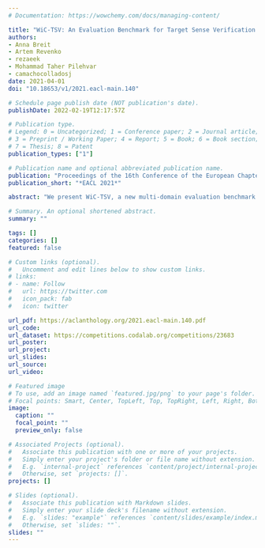 ```yaml
---
# Documentation: https://wowchemy.com/docs/managing-content/

title: "WiC-TSV: An Evaluation Benchmark for Target Sense Verification of Words in Context"
authors:
- Anna Breit
- Artem Revenko
- rezaeek
- Mohammad Taher Pilehvar
- camachocolladosj
date: 2021-04-01
doi: "10.18653/v1/2021.eacl-main.140"

# Schedule page publish date (NOT publication's date).
publishDate: 2022-02-19T12:17:57Z

# Publication type.
# Legend: 0 = Uncategorized; 1 = Conference paper; 2 = Journal article;
# 3 = Preprint / Working Paper; 4 = Report; 5 = Book; 6 = Book section;
# 7 = Thesis; 8 = Patent
publication_types: ["1"]

# Publication name and optional abbreviated publication name.
publication: "Proceedings of the 16th Conference of the European Chapter of the Association for Computational Linguistics: Main Volume"
publication_short: "*EACL 2021*"

abstract: "We present WiC-TSV, a new multi-domain evaluation benchmark for Word Sense Disambiguation. More specifically, we introduce a framework for Target Sense Verification of Words in Context which grounds its uniqueness in the formulation as binary classification task thus being independent of external sense inventories, and the coverage of various domains. This makes the dataset highly flexible for the evaluation of a diverse set of models and systems in and across domains. WiC-TSV provides three different evaluation settings, depending on the input signals provided to the model. We set baseline performance on the dataset using state-of-the-art language models. Experimental results show that even though these models can perform decently on the task, there remains a gap between machine and human performance, especially in out-of-domain settings. WiC-TSV data is available at https://competitions.codalab.org/competitions/23683."

# Summary. An optional shortened abstract.
summary: ""

tags: []
categories: []
featured: false

# Custom links (optional).
#   Uncomment and edit lines below to show custom links.
# links:
# - name: Follow
#   url: https://twitter.com
#   icon_pack: fab
#   icon: twitter

url_pdf: https://aclanthology.org/2021.eacl-main.140.pdf
url_code:
url_dataset: https://competitions.codalab.org/competitions/23683
url_poster:
url_project:
url_slides:
url_source:
url_video:

# Featured image
# To use, add an image named `featured.jpg/png` to your page's folder. 
# Focal points: Smart, Center, TopLeft, Top, TopRight, Left, Right, BottomLeft, Bottom, BottomRight.
image:
  caption: ""
  focal_point: ""
  preview_only: false

# Associated Projects (optional).
#   Associate this publication with one or more of your projects.
#   Simply enter your project's folder or file name without extension.
#   E.g. `internal-project` references `content/project/internal-project/index.md`.
#   Otherwise, set `projects: []`.
projects: []

# Slides (optional).
#   Associate this publication with Markdown slides.
#   Simply enter your slide deck's filename without extension.
#   E.g. `slides: "example"` references `content/slides/example/index.md`.
#   Otherwise, set `slides: ""`.
slides: ""
---
```

